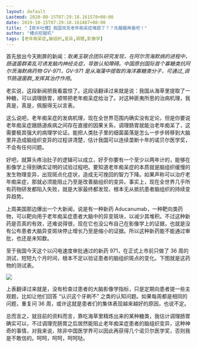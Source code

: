 ```yaml
---
layout: default
Lastmod: 2020-08-15T07:29:18.161578+00:00
date: 2019-10-15T07:29:18.161487+00:00
title: "【夜半吐槽】我国攻克老年痴呆症难题了？？先醒醒再看吧！"
author: "槽点挖掘机"
tags: [老年痴呆症,脑组织,变异,调理,影像学]
---
```


首先放出今天刷屏的新闻：_耿美玉联合团队研究发现，在阿尔茨海默病的进程中，肠道菌群紊乱可诱发脑内神经炎症，导致认知障碍。中国原创国际首个寡糖类抗阿尔茨海默病药物 GV-971，GV-971 是从海藻中提取的海洋寡糖类分子，可通过_调节肠道菌群_发挥其治疗作用_。

老实说，这段新闻把我看震惊了。这段话翻译过来就是说：我国从海草里提取了一种糖，可以调理肠胃，顺带把老年痴呆症给治了。对这种匪夷所思的治病机理，我真是，真是，佩服得无以言表。

这么说吧，老年痴呆症的发病机理，现在全世界范围内确实没有定论，但是你要说老年痴呆症跟肠道疾病之间存在直接的因果关系，调理肠胃就能治老年痴呆了，这需要极其强大的病理学论证。能把人类肚子里的细菌菌落是怎么一步步转移到大脑里并造成脑组织变异的过程讲清楚，估计我国可以连续垄断十年的诺贝尔医学奖，不会有任何问题。

好吧，就算头疼治肚子的逻辑可以成立，好歹你要有一个至少以两年计的，能够在影像学上得到确实证明的试验过程吧。要知道老年痴呆症的本质就是脑组织缓慢的发生物理变异，出现斑点化症状，造成无可挽回的智力下降。如果声称可以治疗老年痴呆症，那就必须能阻止乃至是改善脑组织的变异。事实上，现在全世界几乎所有药物研发都陷入失败，就是大家最终都发现，根本无从抵抗患者脑组织的持续变异趋势。

上周美国那边爆出一个大新闻，说是有一种新药 Aducanumab，一种靶向类药物，可以靶向用于老年痴呆症患者大脑中的异变斑块，以减少其堆积。不过这种新药是否真的有效，还难说得很，现在它也没公布自己在影像学上的证据，也就是没有公布患者大脑异变斑块停止增长乃至是缩小的证据。所以这种新药能不能通过审批，也还是未知数。

至于我国今天这个以闪电速度审批通过的新药 971，在正式上市前只做了 36 周的测试，短短九个月时间，根本不足以验证患者的脑组织斑点的变化。下图就是这药物的测试表。

![](https://images.weserv.nl/?url=https%3A//archive.is/26cTW/930d9a65c1504d5f0c6c09958aa8eb098ea2e2fa)

上表翻译过来就是，没有检查过患者的大脑影像学指标，只是定期向患者提一些主观题，比如让他们回答 “认识这个牙刷不” 之类的认知问题。如果每周都是相同的问题，重复问 36 周，或许这就是患者们的集体表现越来越好的原因，也说不定。

总而言之，就目前的资料而言，靠吃海草里精炼出来的某种糖类，我估计调理肠胃确实可以，不过调理完肠胃之后居然能阻止老年痴呆症患者的脑组织变异，这种神奇的事情，对我来说，除非中国医学界可以因此再获得几个诺贝尔医学奖，否则我是不敢信的。呵呵，呵呵，呵呵哒。

